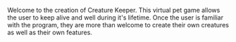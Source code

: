 Welcome to the creation of Creature Keeper.
This virtual pet game allows the user to keep alive and well during it's lifetime.
Once the user is familiar with the program, they are more than welcome to create their own creatures as well as
their own features.


